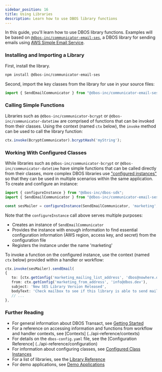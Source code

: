 ```yaml
---
sidebar_position: 16
title: Using Libraries
description: Learn how to use DBOS library functions
---
```


In this guide, you'll learn how to use DBOS library functions.  Examples will be based on [`@dbos-inc/communicator-email-ses`](https://www.npmjs.com/package/@dbos-inc/communicator-email-ses), a DBOS library for sending emails using [AWS Simple Email Service](https://aws.amazon.com/ses/).

### Installing and Importing a Library

First, install the library.
```bash
npm install @dbos-inc/communicator-email-ses
```

Second, import the key classes from the library for use in your source files:
```typescript
import { SendEmailCommunicator } from "@dbos-inc/communicator-email-ses";
```

### Calling Simple Functions
Libraries such as `@dbos-inc/communicator-bcrypt` or `@dbos-inc/communicator-datetime` are comprised of functions that can be invoked from their classes.  Using the context (named `ctx` below), the `invoke` method can be used to call the library function:
```typescript
ctx.invoke(BcryptCommunicator).bcryptHash('myString');
```

### Working With Configured Classes
While libraries such as `@dbos-inc/communicator-bcrypt` or `@dbos-inc/communicator-datetime` have simple functions that can be called directly from their classes, more complex DBOS libraries use ["configured instances"](./configured-instances) so that they can be used in multiple scenarios within the same application.  To create and configure an instance:

```typescript
import { configureInstance } from "@dbos-inc/dbos-sdk";
import { SendEmailCommunicator } from "@dbos-inc/communicator-email-ses";

const sesMailer = configureInstance(SendEmailCommunicator, 'marketing', {awscfgname: 'marketing_email_aws_config'});
```

Note that the `configureInstance` call above serves multiple purposes:
* Creates an instance of `SendEmailCommunicator`
* Provides the instance with enough information to find essential configuration information (AWS region, access key, and secret) from the configuration file
* Registers the instance under the name 'marketing'

To invoke a function on the configured instance, use the context (named `ctx` below) provided within a handler or workflow:
```typescript
ctx.invoke(sesMailer).sendEmail(
{
   to: [ctx.getConfig('marketing_mailing_list_address', 'dbos@nowhere.dev')],
   from: ctx.getConfig('marketing_from_address', 'info@dbos.dev'),
   subject: 'New SES Library Version Released',
   bodyText: 'Check mailbox to see if this library is able to send mail about itself.',
   // ...
},
```

### Further Reading
* For general information about DBOS Transact, see [Getting Started](../getting-started/quickstart)
* For a reference on accessing information and functions from workflow and handler contexts, see [Contexts] (../api-reference/contexts)
* For details on the `dbos-config.yaml` file, see the [Configuration Reference] (../api-reference/configuration)
* For information about configuring classes, see [Configured Class Instances](../tutorials/configured-instances)
* For a list of libraries, see the [Library Reference](../api-reference/communicatorlib)
* For demo applications, see [Demo Applications](../tutorials/demo-apps)
